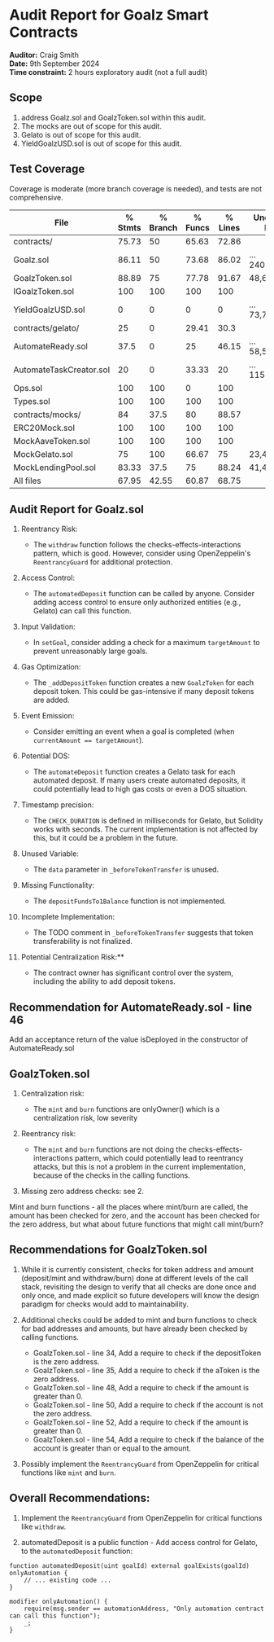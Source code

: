 # Audit Report for Goalz Smart Contracts

**Auditor:** Craig Smith  
**Date:** 9th September 2024  
**Time constraint:** 2 hours exploratory audit (not a full audit)

## Scope

1) address Goalz.sol and GoalzToken.sol within this audit. 
2) The mocks are out of scope for this audit.
3) Gelato is out of scope for this audit.
4) YieldGoalzUSD.sol is out of scope for this audit. 

## Test Coverage

Coverage is moderate (more branch coverage is needed), and tests are not comprehensive. 

| File                      | % Stmts | % Branch | % Funcs | % Lines | Uncovered Lines |
|---------------------------|---------|----------|---------|---------|-----------------|
| contracts/                | 75.73   | 50       | 65.63   | 72.86   |                 |
| Goalz.sol                 | 86.11   | 50       | 73.68   | 86.02   | ... 240,241,251 |
| GoalzToken.sol            | 88.89   | 75       | 77.78   | 91.67   | 48,62           |
| IGoalzToken.sol           | 100     | 100      | 100     | 100     |                 |
| YieldGoalzUSD.sol         | 0       | 0        | 0       | 0       | ... 73,74,75,76 |
| contracts/gelato/         | 25      | 0        | 29.41   | 30.3    |                 |
| AutomateReady.sol         | 37.5    | 0        | 25      | 46.15   | ... 58,59,61,70 |
| AutomateTaskCreator.sol   | 20      | 0        | 33.33   | 20      | ... 115,119,121 |
| Ops.sol                   | 100     | 100      | 0       | 100     |                 |
| Types.sol                 | 100     | 100      | 100     | 100     |                 |
| contracts/mocks/          | 84      | 37.5     | 80      | 88.57   |                 |
| ERC20Mock.sol             | 100     | 100      | 100     | 100     |                 |
| MockAaveToken.sol         | 100     | 100      | 100     | 100     |                 |
| MockGelato.sol            | 75      | 100      | 66.67   | 75      | 23,47           |
| MockLendingPool.sol       | 83.33   | 37.5     | 75      | 88.24   | 41,42           |
| All files                 | 67.95   | 42.55    | 60.87   | 68.75   |                 |


## Audit Report for Goalz.sol

1. Reentrancy Risk:
   - The `withdraw` function follows the checks-effects-interactions pattern, which is good. However, consider using OpenZeppelin's `ReentrancyGuard` for additional protection.

2. Access Control:
   - The `automatedDeposit` function can be called by anyone. Consider adding access control to ensure only authorized entities (e.g., Gelato) can call this function.

3. Input Validation:
   - In `setGoal`, consider adding a check for a maximum `targetAmount` to prevent unreasonably large goals.

4. Gas Optimization:
   - The `_addDepositToken` function creates a new `GoalzToken` for each deposit token. This could be gas-intensive if many deposit tokens are added.

5. Event Emission:
   - Consider emitting an event when a goal is completed (when `currentAmount == targetAmount`).

6. Potential DOS:
   - The `automateDeposit` function creates a Gelato task for each automated deposit. If many users create automated deposits, it could potentially lead to high gas costs or even a DOS situation.

7. Timestamp precision:
   - The `CHECK_DURATION` is defined in milliseconds for Gelato, but Solidity works with seconds. The current implementation is not affected by this, but it could be a problem in the future.

8. Unused Variable:
   - The `data` parameter in `_beforeTokenTransfer` is unused.

9. Missing Functionality:
   - The `depositFundsTo1Balance` function is not implemented.

10. Incomplete Implementation:
    - The TODO comment in `_beforeTokenTransfer` suggests that token transferability is not finalized.

11. Potential Centralization Risk:**
    - The contract owner has significant control over the system, including the ability to add deposit tokens.

## Recommendation for AutomateReady.sol - line 46

Add an acceptance return of the value isDeployed in the constructor of AutomateReady.sol


## GoalzToken.sol

1. Centralization risk:
   - The `mint` and `burn` functions are onlyOwner() which is a centralization risk, low severity

2. Reentrancy risk:
   - The `mint` and `burn` functions are not doing the checks-effects-interactions pattern, which could potentially lead to reentrancy attacks, but this is not a problem in the current implementation, because of the checks in the calling functions.  

3. Missing zero address checks: see 2.

Mint and burn functions - all the places where mint/burn are called, the amount has been checked for zero, and the account has been checked for the zero address, but what about future functions that might call mint/burn?

## Recommendations for GoalzToken.sol

1. While it is currently consistent, checks for token address and amount (deposit/mint and withdraw/burn) done at different levels of the call stack, revisiting the design to verify that all checks are done once and only once, and made explicit so future developers will know the design paradigm for checks would add to maintainability.

2. Additional checks could be added to mint and burn functions to check for bad addresses and amounts, but have already been checked by calling functions.

   - GoalzToken.sol - line 34, Add a require to check if the depositToken is the zero address.
   - GoalzToken.sol - line 35, Add a require to check if the aToken is the zero address.
   - GoalzToken.sol - line 48, Add a require to check if the amount is greater than 0.
   - GoalzToken.sol - line 50, Add a require to check if the account is not the zero address.
   - GoalzToken.sol - line 52, Add a require to check if the amount is greater than 0.
   - GoalzToken.sol - line 54, Add a require to check if the balance of the account is greater than or equal to the amount.

3. Possibly implement the `ReentrancyGuard` from OpenZeppelin for critical functions like `mint` and `burn`.

## Overall Recommendations:

1. Implement the `ReentrancyGuard` from OpenZeppelin for critical functions like `withdraw`.

2. automatedDeposit is a public function - Add access control for Gelato, to the `automatedDeposit` function:

```solidity
function automatedDeposit(uint goalId) external goalExists(goalId) onlyAutomation {
    // ... existing code ...
}

modifier onlyAutomation() {
    require(msg.sender == automationAddress, "Only automation contract can call this function");
    _;
}
```

